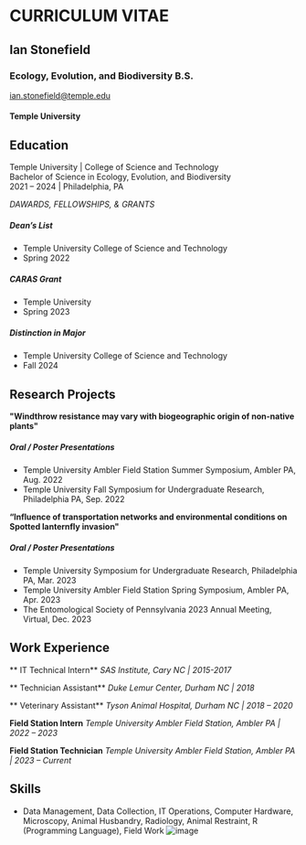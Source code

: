 # **CURRICULUM VITAE**
## **Ian Stonefield**
### **Ecology, Evolution, and Biodiversity B.S.**
 [ian.stonefield@temple.edu](LINK)
#### Temple University


## Education
Temple University | College of Science and Technology 					      
Bachelor of Science in Ecology, Evolution, and Biodiversity 			             
2021 – 2024 | Philadelphia, PA

*DAWARDS, FELLOWSHIPS, & GRANTS*
##### Dean’s List 
- Temple University College of Science and Technology 
- Spring 2022

##### CARAS Grant 
- Temple University
- Spring 2023

##### Distinction in Major 
- Temple University College of Science and Technology
- Fall 2024

## Research Projects
**"Windthrow resistance may vary with biogeographic origin of non-native plants"**
##### Oral / Poster Presentations
-	Temple University Ambler Field Station Summer Symposium, Ambler PA, Aug. 2022
-	Temple University Fall Symposium for Undergraduate Research, Philadelphia PA, Sep. 2022

**“Influence of transportation networks and environmental conditions on Spotted lanternfly invasion"**
##### Oral / Poster Presentations
-	Temple University Symposium for Undergraduate Research, Philadelphia PA, Mar. 2023
-	Temple University Ambler Field Station Spring Symposium, Ambler PA, Apr. 2023
-	The Entomological Society of Pennsylvania 2023 Annual Meeting, Virtual, Dec. 2023



## Work Experience																			

** IT Technical Intern** 
*SAS Institute, Cary NC | 2015-2017*

** Technician Assistant**
*Duke Lemur Center, Durham NC | 2018*

** Veterinary Assistant**
*Tyson Animal Hospital, Durham NC | 2018 – 2020*

**Field Station Intern**
*Temple University Ambler Field Station, Ambler PA | 2022 – 2023*

**Field Station Technician**
*Temple University Ambler Field Station, Ambler PA | 2023 – Current*


## Skills

- Data Management, Data Collection, IT Operations,  Computer Hardware,  Microscopy,  Animal Husbandry,  Radiology,  Animal Restraint,  R (Programming Language),  Field Work
![image](https://github.com/Stoney044/myCV/assets/140920011/f2930596-8a97-4f39-a384-3d41bd5c3bfc)
